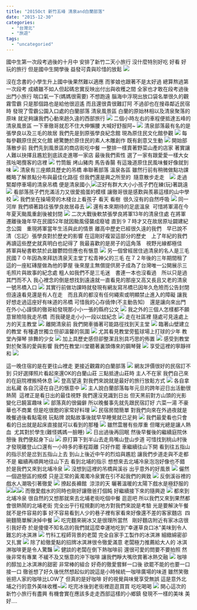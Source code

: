 ```yaml
---
title: "2015Oct 新竹五峰 清泉and白蘭部落"
date: "2015-12-30"
categories: 
  - "台灣北"
  - "旅遊"
tags: 
  - "uncategoried"
---
```


國中生第一次段考過後的十月中 安排了新竹二天小旅行 沒什麼特別好吃 好看 好玩的旅行 但是國中生開學後 益發可貴與珍惜的放鬆 [![](images/22684334369_882cea1ca9.jpg)](http://flickr.com/photos/33703965@N00/22684334369)

沒在念書的小學生升上國中後果然難以適應 而爹娘也跟著不是太好過 總算熬過第一次段考 成績雖不如人但起碼忠實反映出付出與收穫之間 全家也才敢在段考過後出門小旅行 喘口氣一下(媽媽很需要) 不想跑遠 腦海中浮現出放口袋名單很久的觀霧雪霸 只是那個路也是給他很迢遙 而且還很貴很難訂阿 不過卻也在搜尋鄰近民宿時 發現了雪霸公園入口處的白蘭部落 清泉風景區 白蘭的原始林相以及清泉聚落的原味 就足夠讓我們心動來趟久違的西部旅行 [![](images/22658220268_623c8412db.jpg)](http://flickr.com/photos/33703965@N00/22658220268) 二個小時左右的車程便抵達五峰的清泉風景區 一下車徹哥就忍不住大伸懶腰 大喊好舒服阿~ ![](images/22684357099_19d2d0e463.jpg) 清泉部落最有名的是張學良以及三毛的故居 我們先是到原張學良紀念館 現為原住民文化館參觀 [![](images/22453829604_fbd5784478.jpg)](http://flickr.com/photos/33703965@N00/22453829604) 每每參觀原住民文化館 總驚艷於原住民的素人木雕創作 既有創意又生動 [![](images/22684307009_e9de21c96c.jpg)](http://flickr.com/photos/33703965@N00/22684307009) 開始部落散步前 我們先到風景區的商店街吃中餐 一整排一樣賣著野菜山產的店家 著實讓人難以抉擇且尷尬到底該走進哪一家店 最後我們索性 選了一家有跟愛愛一樣大女孩吆喝攬客的店裡 [![](images/23076632515_7e3884ccfe.jpg)](http://flickr.com/photos/33703965@N00/23076632515) 竹筒飯 烤山豬肉 馬告香腸 有這幾道原住民風味餐好像就到味 [![](images/22658255407_f4b1237c48.jpg)](http://flickr.com/photos/33703965@N00/22658255407) 清泉有三座頗具歷史的吊橋 串聯著部落 溫泉各區 雖然行前有稍微做點功課　概略了解景點分布與最佳化路徑 但我們還是興之所至的  隨意散步走走　[![](images/23063004232_696ba724ce.jpg)](http://flickr.com/photos/33703965@N00/23063004232) 走過緊鄰停車場的清泉吊橋 便是清泉國小[ ![](images/22684342619_e797dac224.jpg)](http://flickr.com/photos/33703965@N00/22684342619)正好有群大大小小孩子們在練(玩)著跳遠 ![](images/22658215028_86efaf0f0c.jpg) 看部落孩子們充滿活力又很愛搗蛋的模樣 讓徹哥很是感歎與羨慕這樣的山中學校 [![](images/23076627085_b8bfc3102c.jpg)](http://flickr.com/photos/33703965@N00/23076627085) 我們坐在操場旁的木棧台上看孩子 看天 看樹  很久沒有的自然呼吸 [![](images/22658212978_246c085f0b.jpg)](http://flickr.com/photos/33703965@N00/22658212978) 同一河岸 我們順著路往張學良故居尋去 [![](images/23087817881_0c27afba3e.jpg)](http://flickr.com/photos/33703965@N00/23087817881) 還有本來期待的足底溫泉  可惜將軍湯在今年夏天颱風重創後被封閉 [![](images/22455406313_236f252ac4.jpg)](http://flickr.com/photos/33703965@N00/22455406313) 二次大戰後軟禁張學良將軍13年的清泉住處 在將軍遷離後幾年早在民國52年就因颱風侵襲成廢墟 直到９７時才又在故居原址闢建紀念公園　重現將軍當年生活與此的情景 離高中歷史已經很久遠的我們　早已說不清（忘記）張學良對於歷史的影響 在這剛好複習這部分的歷史　上了年紀的我們再讀這些歷史就真明白也記得了 我最喜歡的是房子的這角落　視野光線都極佳　將軍與秘書軟禁於此雖鬱悶但應也有愜意 [![](images/23076621675_3e961a088e.jpg)](http://flickr.com/photos/33703965@N00/23076621675) 另一個曾經居住過清泉的名人是三毛 民國７０年因為來拜訪清泉天主堂丁松青神父的三毛 在７２年後的三年期間租了這的一座紅磚屋做為他的夢屋 後來屋主無償提供房子成為了台灣唯一公開展示三毛照片與故事的紀念處 粗人如我們不是三毛迷　書連一本也沒看過　所以只是過其門而不入 我心裡念的倒是想找到遠遠就一直看見的那座又高又長且又老的清泉一號吊橋入口 [![](images/22455402433_c9e40784f7.jpg)](http://flickr.com/photos/33703965@N00/22455402433) 其實行前做功課時就發現有網友寫吊橋已因年久危險而公告封閉 但遠遠看見還是有人在走　而且真的都沒有任何繩索或明顯禁止進入的障礙 讓我好想走過這座好有味道的吊橋 可惜我的心存僥倖(不主動告知)　還是讓向來出門在外小心謹慎的徹哥給發現那小小一張的縣府公文 [![](images/22658205218_07ab41d4d0.jpg)](http://flickr.com/photos/33703965@N00/22658205218) 我之外的三個人怎樣都不願意冒險陪我走吊橋  而我硬是走小小一段以玆紀念 [![](images/23076617415_76dd049700.jpg)](http://flickr.com/photos/33703965@N00/23076617415) 走在社區裡 隨處可見遠處上方的天主教堂 [![](images/22684347619_e0b27a30a1.jpg)](http://flickr.com/photos/33703965@N00/22684347619) 離開清泉前 我們開車循著可能路徑找到天主堂 [![](images/22455398433_c68b60ca97.jpg)](http://flickr.com/photos/33703965@N00/22455398433) 臨著山壁建立的教堂 有種遺世獨立但卻溫馨的氛圍 [![](images/22658235017_2a30dfe5f0.jpg)](http://flickr.com/photos/33703965@N00/22658235017) 尤其看見教堂旁籃球場上打球的少年 教堂內彈琴 排舞的少女 [![](images/23062989482_4e743e4885.jpg)](http://flickr.com/photos/33703965@N00/23062989482) 加上具歷史感但卻整潔且別具巧思的佈置 [![](images/22684332269_074267b1c4.jpg)](http://flickr.com/photos/33703965@N00/22684332269) 感受到教堂對於聚落的愛與影響 我們在教堂川堂聽著裏頭傳來的鋼琴聲 [![](images/23076611185_e208b2bd09.jpg)](http://flickr.com/photos/33703965@N00/23076611185) 享受這裡的寧靜祥和 [![](images/23076610465_35941dba60.jpg)](http://flickr.com/photos/33703965@N00/23076610465)

這一晚住宿的是在更往山裡走 更接近觀霧的白蘭部落 [![](images/23076608055_464b753fac.jpg)](http://flickr.com/photos/33703965@N00/23076608055) 網友評價很好的民宿訂不到 只好選擇照片看起來還OK的白蘭山莊 三點抵達山莊時 主人不在家 我們自己來的在庭院裡搬椅休息 [![](images/22453803214_a19bfbacfc.jpg)](http://flickr.com/photos/33703965@N00/22453803214) 登高望遠 對我們來說就是最好的旅行放鬆方式 [![](images/23541069941_7e54d1b172.jpg)](http://flickr.com/photos/33703965@N00/23541069941) 各自拿出私藏 各自沉浸在自己的愜意中 ![](images/23597389396_f080a0e280.jpg) 主人說白蘭部落每年元旦的跨年迎日出活動很熱鬧  這裡正是看日出的最佳視野 我們還沒見識到日出 但天黑前對方山頭的光影變化已饒富趣味 [![](images/22455389073_4b349501fa.jpg)](http://flickr.com/photos/33703965@N00/22455389073) 部落真的很偏僻 所以晚餐事先就先跟民宿訂好 六菜一湯 不豪華也不商業 但是吃很飽的家常好料理 [![](images/23076605675_7debda4b16.jpg)](http://flickr.com/photos/33703965@N00/23076605675) 民宿房間簡單 對我們向來在外過夜就是晚餐過後看點電視 玩點牌 說點故事後就早早睡覺就已足夠 [![](images/22453800894_6f61151ec8.jpg)](http://flickr.com/photos/33703965@N00/22453800894) 我們最愛看也只會看的日出就是起床直接就可以看到的那種 [![](images/22658191948_30a4357c15.jpg)](http://flickr.com/photos/33703965@N00/22658191948) 雖然雲層有些厚重 但曙光總是讓人熱血  尤其對於學生(難怪媽媽一臉睡) [![](images/23050552016_30e113f074.jpg)](http://flickr.com/photos/33703965@N00/23050552016) 日出過後再回眠 然後早餐後的繼續庭院休憩後 我們便起身下山 [![](images/23087798121_4d4206d9c0.jpg)](http://flickr.com/photos/33703965@N00/23087798121) 原打算下到半山去走鳥嘴山登山步道 可惜找到桃山村後才發現離登山口還有一小時多的車程距離 只好作罷 車繼續往山下開 看到往五指山的指示於是岔到五指山上去 到山上後近中午的烈焰與尷尬 讓我們步道走與不走都不是 繼續再順興地往山下去 看到北埔的指示 想想來去北埔冷泉泡泡好像也不錯 於是我們又來到北埔冷泉 [![](images/22658225687_417944e784.jpg)](http://flickr.com/photos/33703965@N00/22658225687) 沒想到這裡的吊橋與溪谷 出乎意外的好風景 [![](images/22658225037_57e0655753.jpg)](http://flickr.com/photos/33703965@N00/22658225037) 儼然一個遊憩區的規模 只是正常的黃濁濁冷泉實在引不起我們的興致 [![](images/23076600815_67aa12b3cb.jpg)](http://flickr.com/photos/33703965@N00/23076600815) 反倒溪谷裡的戲水人潮吸引著徹愛 [![](images/23050547766_fd498e0ebf.jpg)](http://flickr.com/photos/33703965@N00/23050547766) 撩起長褲館  涼涼的天 曬著溫暖的太陽下戲水是極舒服的 ![](images/23623469515_5508fc2b81.jpg)![](images/23623479815_ed198b14c1.jpg)![](images/23255544789_23f2e271c6.jpg) 而徹愛戲水的同時也剛好讓徹爸打個盹 好繼續接下來的隨興遊 ![](images/22658219287_ef99ecaf0b.jpg) 都來到北埔冷泉 很自然的又想那就來去北埔老街吃個中餐 逛逛吧 所以我們又來到果然都會很熱鬧的北埔老街 完全出乎行程規劃的地方對我們來說是考驗 光是要解決午餐就不是件容易的事 好不容易看到人少的巷子裡有家看來好像還不差的客家麵店  四碗麵簡單解決掉中餐 ![](images/22684311599_fb2957e04e.jpg) 吃完麵來碗冰又是很理所當然   剛好麵店附近有家冰店很引我好奇 於是傻傻不知名店的我們就這麼幸運地吃到"幸運草良口冰"美味到令人難忘的冰淇淋 ![](images/22455370963_b5c8ed0c90.jpg) 竹科工程師背景的老闆 完全自家手工製作的冰淇淋 細緻綿密卻又扎實 ![](images/23087788431_1aa1f54b44.jpg) 除了給徹愛點的招牌冰淇淋很令徹愛滿意 老闆極力推薦給大人的 冰淇淋咖啡更是令人驚豔 ![](images/22684309709_f81c2beeff.jpg) 健談的老闆在倒下熱咖啡前 還很可愛的問要不要拍照 然後非常有專業 不緩不及又愜意的沖下咖啡 讓我們睜大嘴欣賞著冰熱交融 ![](images/22453786224_4822d1ec32.jpg) 咖啡的醇加上冰淇淋的甜密 非常棒的組合 好奇的徹愛嘗鮮一口後 欲罷不能的也要一口接一口 徹爸想了好久後恍然想起似的說這是小時候統一咖啡廣場的味道 雖然笑徹爸把人家的咖啡比LOW了 但真的是好咖啡 好的視覺與味覺享受無誤 這是意外北埔之行的意外美味收穫~[![](images/22684307839_3f9e3a4743.jpg)](http://flickr.com/photos/33703965@N00/22684307839) 吃完冰後到老街裡逛逛買買 吃吃喝喝 [![](images/22453783674_99a0fd7703.jpg)](http://flickr.com/photos/33703965@N00/22453783674) 開心這次的新竹小旅行有盡興 有機會實在應該多走走西部這樣的小鄉鎮 發現不一樣的美味 美好....
